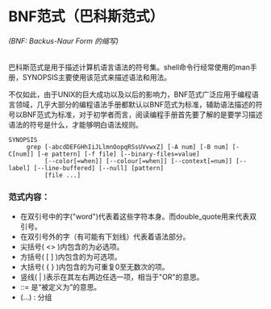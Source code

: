 # BNF范式（巴科斯范式）

###### \(BNF: Backus-Naur Form 的缩写\)

巴科斯范式是用于描述计算机语言语法的符号集。shell命令行经常使用的man手册，SYNOPSIS主要使用该范式来描述语法和用法。

不仅如此，由于UNIX的巨大成功以及以后的影响力，BNF范式广泛应用于编程语言领域，几乎大部分的编程语法手册都默认以BNF范式为标准，辅助语法描述的符号以BNF范式为标准，对于初学者而言，阅读编程手册首先要了解的是要学习描述语法的符号是什么，才能够明白语法规则。

```
SYNOPSIS
     grep [-abcdDEFGHhIiJLlmnOopqRSsUVvwxZ] [-A num] [-B num] [-C[num]] [-e pattern] [-f file] [--binary-files=value]
          [--color[=when]] [--colour[=when]] [--context[=num]] [--label] [--line-buffered] [--null] [pattern]
          [file ...]
```

### 范式内容：

* 在双引号中的字\("word"\)代表着这些字符本身。而double\_quote用来代表双引号。
* 在双引号外的字（有可能有下划线）代表着语法部分。
* 尖括号\( &lt;&gt; \)内包含的为必选项。
* 方括号\( \[ \] \)内包含的为可选项。
* 大括号\( { } \)内包含的为可重复0至无数次的项。
* 竖线\( \| \)表示在其左右两边任选一项，相当于"OR"的意思。
* ::= 是“被定义为”的意思。
* \(...\) : 分组 



